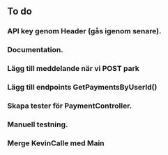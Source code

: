 ## To do

### API key genom Header (gås igenom senare).

### Documentation.

### Lägg till meddelande när vi POST park

### Lägg till endpoints GetPaymentsByUserId()

### Skapa tester för PaymentController.

### Manuell testning.

### Merge KevinCalle med Main

